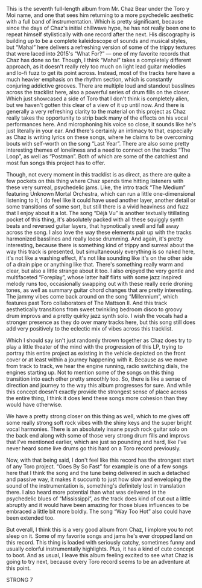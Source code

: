 This is the seventh full-length album from Mr. Chaz Bear under the Toro y Moi name, and one that sees him returning to a more psychedelic aesthetic with a full band of instrumentation. Which is pretty significant, because since the days of Chaz's initial chillwave hype, he has not really been one to repeat himself stylistically with one record after the next. His discography is building up to be a complete kaleidoscope of sounds and musical styles, but “Mahal” here delivers a refreshing version of some of the trippy textures that were laced into 2015's “What For?” — one of my favorite records that Chaz has done so far. Though, I think “Mahal” takes a completely different approach, as it doesn't really rely too much on light lead guitar melodies and lo-fi fuzz to get its point across. Instead, most of the tracks here have a much heavier emphasis on the rhythm section, which is constantly conjuring addictive grooves. There are multiple loud and standout basslines across the tracklist here, also a powerful series of drum fills on the closer. Which just showcased a side of Toro that I don't think is completely alien, but we haven't gotten this clear of a view of it up until now. And there is generally a very refreshing clarity to the material on this project as Chaz really takes the opportunity to strip back many of the effects on his vocal performances here. And microphoning his voice so close, it sounds like he's just literally in your ear. And there's certainly an intimacy to that, especially as Chaz is writing lyrics on these songs, where he claims to be overcoming bouts with self-worth on the song “Last Year”. There are also some pretty interesting themes of loneliness and a need to connect on the tracks “The Loop”, as well as “Postman”. Both of which are some of the catchiest and most fun songs this project has to offer.

Though, not every moment in this tracklist is as direct, as there are quite a few pockets on this thing where Chaz spends time hitting listeners with these very surreal, psychedelic jams. Like, the intro track “The Medium” featuring Unknown Mortal Orchestra, which can run a little one-dimensional listening to it, I do feel like it could have used another layer, another detail or some transitions of some sort, but still there is a vivid heaviness and fuzz that I enjoy about it a lot. The song “Déjà Vu” is another textually titillating pocket of this thing, it's absolutely packed with all these squiggly synth beats and reversed guitar layers, that hypnotically swell and fall away across the song. I also love the way these elements pair up with the tracks harmonized basslines and really loose drumming. And again, it's pretty interesting, because there is something kind of trippy and surreal about the way this track is presented, but simultaneously everything is so naked here, it's not like a washing effect, it's not like sounding like it's on the other side of a drain pipe or anything like that. There's something really warm and clear, but also a little strange about it too. I also enjoyed the very gentle and multifaceted “Foreplay”, whose latter half flirts with some jazz inspired melody runs too, occasionally swapping out with these really eerie droning tones, as well as summary guitar chord changes that are pretty interesting. The jammy vibes come back around on the song “Millennium”, which features past Toro collaborators of The Mattson II. And this track aesthetically transitions from sweet twinkling bedroom disco to groovy drum improvs and a pretty quirky jazz synth solo. I wish the vocals had a stronger presence as they do over many tracks here, but this song still does add very positively to the eclectic mix of vibes across this tracklist.

Which I should say isn't just randomly thrown together as Chaz does try to play a little theater of the mind with the progression of this LP, trying to portray this entire project as existing in the vehicle depicted on the front cover or at least within a journey happening with it. Because as we move from track to track, we hear the engine running, radio switching dials, the engines starting up. Not to mention some of the songs on this thing transition into each other pretty smoothly too. So, there is like a sense of direction and journey to the way this album progresses for sure. And while this concept doesn't exactly provide the strongest sense of place across the entire thing, I think it does lend these songs more cohesion than they would have otherwise.

We have a pretty strong closer on this thing as well, which to me gives off some really strong soft rock vibes with the shiny keys and the super bright vocal harmonies. There is an absolutely insane psych rock guitar solo on the back end along with some of those very strong drum fills and improvs that I've mentioned earlier, which are just so pounding and hard, like I've never heard some live drums go this hard on a Toro record previously.

Now, with that being said, I don't feel like this record has the strongest start of any Toro project. “Goes By So Fast” for example is one of a few songs here that I think the song and the tune being delivered in such a detached and passive way, it makes it succumb to just how slow and enveloping the sound of the instrumentation is, something's definitely lost in translation there. I also heard more potential than what was delivered in the psychedelic blues of “Mississippi”, as the track does kind of cut out a little abruptly and it would have been amazing for those blues influences to be embraced a little bit more boldly. The song “Way Too Hot” also could have been extended too.

But overall, I think this is a very good album from Chaz, I implore you to not sleep on it. Some of my favorite songs and jams he's ever dropped land on this record. This thing is loaded with seriously catchy, sometimes funny and usually colorful instrumentally highlights. Plus, it has a kind of cute concept to boot. And as usual, I leave this album feeling excited to see what Chaz is going to try next, because every Toro record seems to be an adventure at this point.

STRONG 7
